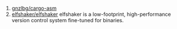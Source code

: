  1. [gnzlbg/cargo-asm](https://github.com/gnzlbg/cargo-asm)
 2. [elfshaker/elfshaker](https://github.com/elfshaker/elfshaker) elfshaker is a low-footprint, high-performance version control system fine-tuned for binaries.
